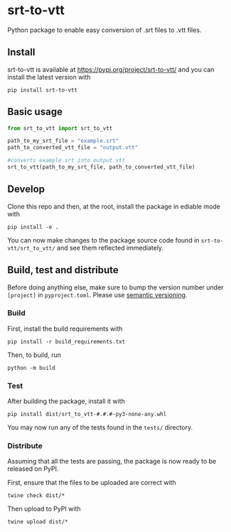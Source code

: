 # srt-to-vtt

Python package to enable easy conversion of .srt files to .vtt files.

## Install

srt-to-vtt is available at https://pypi.org/project/srt-to-vtt/ and you can install the latest version with
```
pip install srt-to-vtt
```

## Basic usage

```python
from srt_to_vtt import srt_to_vtt

path_to_my_srt_file = "example.srt"
path_to_converted_vtt_file = "output.vtt"

#converts example.srt into output.vtt
srt_to_vtt(path_to_my_srt_file, path_to_converted_vtt_file)
```

## Develop

Clone this repo and then, at the root, install the package in ediable mode with
```
pip install -e .
```
You can now make changes to the package source code found in `srt-to-vtt/srt_to_vtt/` and see them reflected immediately.

## Build, test and distribute

Before doing anything else, make sure to bump the version number under `[project]` in `pyproject.toml`. Please use [semantic versioning](https://semver.org/).


### Build
First, install the build requirements with
```
pip install -r build_requirements.txt
```

Then, to build, run
```
python -m build
```

### Test

After building the package, install it with

```
pip install dist/srt_to_vtt-#.#.#-py3-none-any.whl
```

You may now run any of the tests found in the `tests/` directory.

### Distribute

Assuming that all the tests are passing, the package is now ready to be released on PyPI.

First, ensure that the files to be uploaded are correct with
```
twine check dist/*
```

Then upload to PyPI with
```
twine upload dist/*
```